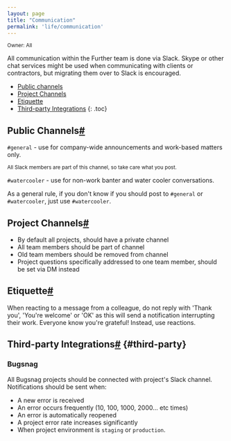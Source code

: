 ```yaml
---
layout: page
title: "Communication"
permalink: 'life/communication'
---
```

<small class="owner">Owner: All</small>

All communication within the Further team is done via Slack. Skype or other chat services might be used when communicating with clients or contractors, but migrating them over to Slack is encouraged.

- [Public channels](#public-channels)
- [Project Channels](#project-channels)
- [Etiquette](#etiquette)
- [Third-party Integrations](#third-party)
{: .toc}

## Public Channels[#](#public-channels)

`#general` - use for company-wide announcements and work-based matters only.

<small class="note">All Slack members are part of this channel, so take care what you post.</small>

`#watercooler` - use for non-work banter and water cooler conversations.

As a general rule, if you don't know if you should post to `#general` or `#watercooler`, just use `#watercooler`.

## Project Channels[#](#project-channels)

- By default all projects, should have a private channel
- All team members should be part of channel
- Old team members should be removed from channel
- Project questions specifically addressed to one team member, should be set via DM instead

## Etiquette[#](#etiquette)

When reacting to a message from a colleague, do not reply with 'Thank you',  'You're welcome' or 'OK' as this will send a notification interrupting their work. Everyone know you're grateful! Instead, use reactions. 

## Third-party Integrations[#](#third-party) {#third-party}

### Bugsnag
All Bugsnag projects should be connected with project's Slack channel. Notifications should be sent when:

- A new error is received
- An error occurs frequently (10, 100, 1000, 2000... etc times)
- An error is automatically reopened
- A project error rate increases significantly
- When project environment is `staging` or `production`.
